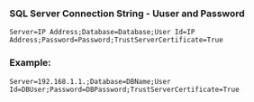 ### SQL Server Connection String - Uuser and Password

```
Server=IP Address;Database=Database;User Id=IP Address;Password=Password;TrustServerCertificate=True
```

### Example:

```
Server=192.168.1.1.;Database=DBName;User Id=DBUser;Password=DBPassword;TrustServerCertificate=True
```
